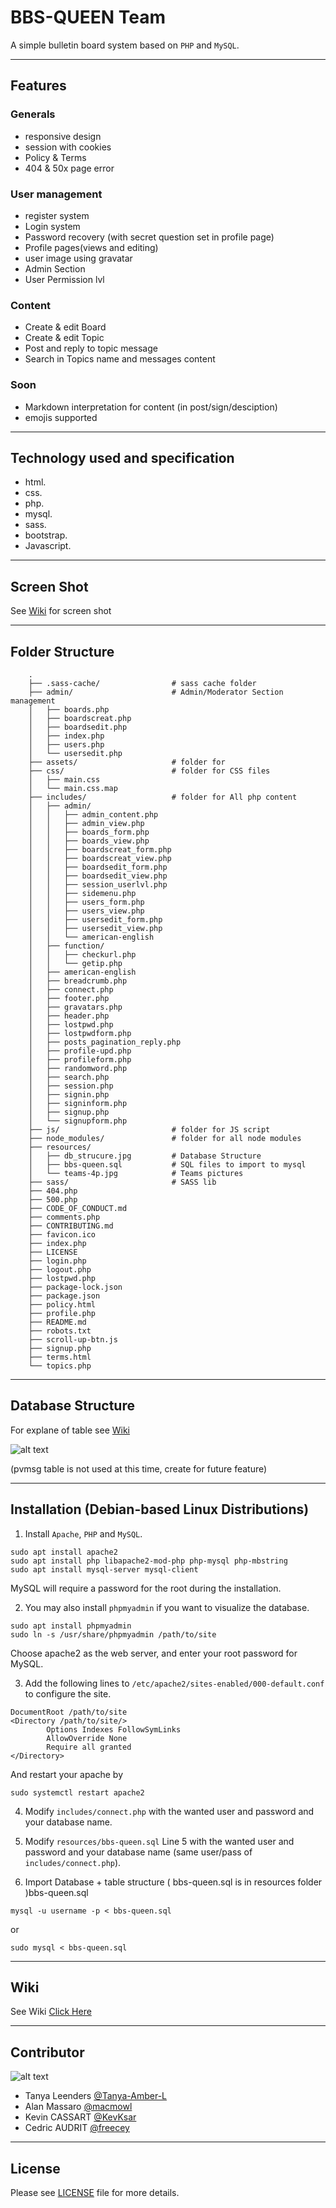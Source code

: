 # BBS-QUEEN Team

A simple bulletin board system based on ```PHP``` and ```MySQL```.

___
## Features

### Generals
- responsive design
- session with cookies
- Policy & Terms
- 404 & 50x page error

### User management
- register system
- Login system
- Password recovery (with secret question set in profile page)
- Profile pages(views and editing)
- user image using gravatar
- Admin Section
- User Permission lvl

### Content
- Create & edit Board
- Create & edit Topic
- Post and reply to topic message
- Search in Topics name and messages content

### Soon
- Markdown interpretation for content (in post/sign/desciption)
- emojis supported

___
## Technology used and specification

- html.
- css.
- php.
- mysql.
- sass.
- bootstrap.
- Javascript.

___
## Screen Shot

See [Wiki](https://github.com/Freecey/Bulletin-Board-Project/wiki) for screen shot
___
## Folder Structure

```
    .
    ├── .sass-cache/                # sass cache folder
    ├── admin/                      # Admin/Moderator Section management
    │   ├── boards.php
    │   ├── boardscreat.php
    │   ├── boardsedit.php
    │   ├── index.php
    │   ├── users.php
    │   └── usersedit.php
    ├── assets/                     # folder for
    ├── css/                        # folder for CSS files
    │   ├── main.css 
    │   └── main.css.map 
    ├── includes/                   # folder for All php content 
    │   ├── admin/
    │   │   ├── admin_content.php
    │   │   ├── admin_view.php
    │   │   ├── boards_form.php
    │   │   ├── boards_view.php
    │   │   ├── boardscreat_form.php
    │   │   ├── boardscreat_view.php
    │   │   ├── boardsedit_form.php
    │   │   ├── boardsedit_view.php
    │   │   ├── session_userlvl.php
    │   │   ├── sidemenu.php
    │   │   ├── users_form.php
    │   │   ├── users_view.php
    │   │   ├── usersedit_form.php
    │   │   ├── usersedit_view.php
    │   │   └── american-english
    │   ├── function/
    │   │   ├── checkurl.php
    │   │   └── getip.php
    │   ├── american-english
    │   ├── breadcrumb.php
    │   ├── connect.php
    │   ├── footer.php
    │   ├── gravatars.php
    │   ├── header.php
    │   ├── lostpwd.php
    │   ├── lostpwdform.php
    │   ├── posts_pagination_reply.php
    │   ├── profile-upd.php
    │   ├── profileform.php
    │   ├── randomword.php
    │   ├── search.php
    │   ├── session.php
    │   ├── signin.php
    │   ├── signinform.php
    │   ├── signup.php
    │   └── signupform.php
    ├── js/                         # folder for JS script
    ├── node_modules/               # folder for all node modules
    ├── resources/
    │   ├── db_strucure.jpg         # Database Structure
    │   ├── bbs-queen.sql           # SQL files to import to mysql
    │   └── teams-4p.jpg            # Teams pictures
    ├── sass/                       # SASS lib
    ├── 404.php
    ├── 500.php
    ├── CODE_OF_CONDUCT.md
    ├── comments.php
    ├── CONTRIBUTING.md
    ├── favicon.ico
    ├── index.php
    ├── LICENSE
    ├── login.php
    ├── logout.php
    ├── lostpwd.php
    ├── package-lock.json
    ├── package.json
    ├── policy.html
    ├── profile.php
    ├── README.md
    ├── robots.txt
    ├── scroll-up-btn.js
    ├── signup.php
    ├── terms.html
    └── topics.php
```    

___

## Database Structure

For explane of table see [Wiki](https://github.com/Freecey/Bulletin-Board-Project/wiki)

![alt text](resources/db_strucure.jpg?raw=true "Database Structure" )

(pvmsg table is not used at this time, create for future feature)

___

## Installation (Debian-based Linux Distributions)

1. Install `Apache`, `PHP` and `MySQL`.
```
sudo apt install apache2
sudo apt install php libapache2-mod-php php-mysql php-mbstring 
sudo apt install mysql-server mysql-client
```
MySQL will require a password for the root during the installation.

2. You may also install `phpmyadmin` if you want to visualize the database.
```
sudo apt install phpmyadmin
sudo ln -s /usr/share/phpmyadmin /path/to/site
```
Choose apache2 as the web server, and enter your root password for MySQL.

3. Add the following lines to `/etc/apache2/sites-enabled/000-default.conf` to configure the site.
```
DocumentRoot /path/to/site
<Directory /path/to/site/>
        Options Indexes FollowSymLinks
        AllowOverride None
        Require all granted
</Directory>
```
And restart your apache by
```
sudo systemctl restart apache2
```

4. Modify `includes/connect.php` with the wanted user and password and your database name.

5. Modify `resources/bbs-queen.sql` Line 5 with the wanted user and password and your database name (same user/pass of `includes/connect.php`).

6. Import Database + table structure ( bbs-queen.sql is in resources folder )bbs-queen.sql
```
mysql -u username -p < bbs-queen.sql
```
or
```
sudo mysql < bbs-queen.sql
```

___
## Wiki

See Wiki [Click Here](https://github.com/Freecey/Bulletin-Board-Project/wiki)

___
## Contributor


![alt text](resources/tream-4p.jpg?raw=true "Team Pictures" )


* Tanya Leenders    [@Tanya-Amber-L](https://github.com/Tanya-Amber-L)
* Alan Massaro      [@macmowl](https://github.com/macmowl/)
* Kevin CASSART     [@KevKsar](https://github.com/KevKsar/)
* Cedric AUDRIT     [@freecey](https://github.com/freecey/)

___
## License
Please see [LICENSE](https://raw.githubusercontent.com/Freecey/Bulletin-Board-Project/master/LICENSE) file for more details.
